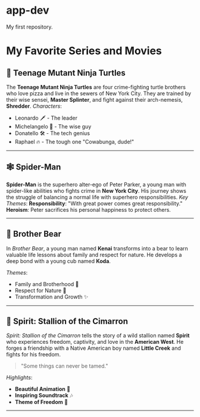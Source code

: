 # app-dev
My first repository.
# My Favorite Series and Movies
## 🐢 Teenage Mutant Ninja Turtles
The **Teenage Mutant Ninja Turtles** are four crime-fighting turtle brothers who love pizza and live in the sewers of New York City. They are trained by their wise sensei, **Master Splinter**, and fight against their arch-nemesis, **Shredder**.
*Characters*:
- Leonardo 🗡️ - The leader
- Michelangelo 🍕 - The wise guy
- Donatello 🛠️ - The tech genius
- Raphael 🔥 - The tough one
"Cowabunga, dude!"

---

## 🕸️ Spider-Man
**Spider-Man** is the superhero alter-ego of Peter Parker, a young man with spider-like abilities who fights crime in **New York City**. His journey shows the struggle of balancing a normal life with superhero responsibilities.
*Key Themes*:
**Responsibility**: "With great power comes great responsibility."
**Heroism**: Peter sacrifices his personal happiness to protect others.

---

## 🐻 Brother Bear
In *Brother Bear*, a young man named **Kenai** transforms into a bear to learn valuable life lessons about family and respect for nature. He develops a deep bond with a young cub named **Koda**.

*Themes*:
- Family and Brotherhood 🧡
- Respect for Nature 🌲
- Transformation and Growth ✨

---

## 🐴 Spirit: Stallion of the Cimarron
*Spirit: Stallion of the Cimarron* tells the story of a wild stallion named **Spirit** who experiences freedom, captivity, and love in the **American West**. He forges a friendship with a Native American boy named **Little Creek** and fights for his freedom.

> "Some things can never be tamed."

*Highlights*:
- **Beautiful Animation** 🌄
- **Inspiring Soundtrack** 🎶
- **Theme of Freedom** 🦅

---
